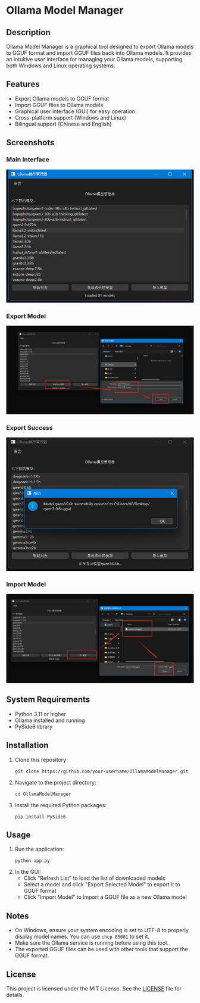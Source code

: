 # Ollama Model Manager

## Description

Ollama Model Manager is a graphical tool designed to export Ollama models to GGUF format and import GGUF files back into Ollama models. It provides an intuitive user interface for managing your Ollama models, supporting both Windows and Linux operating systems.

## Features

- Export Ollama models to GGUF format
- Import GGUF files to Ollama models
- Graphical user interface (GUI) for easy operation
- Cross-platform support (Windows and Linux)
- Bilingual support (Chinese and English)

## Screenshots

### Main Interface
![Main Interface](images/0-start.png)

### Export Model
![Export Model](images/1-export.png)

### Export Success
![Export Success](images/2-sucess.png)

### Import Model
![Import Model](images/3-import.png)

## System Requirements

- Python 3.11 or higher
- Ollama installed and running
- PySide6 library

## Installation

1. Clone this repository:
   ```
   git clone https://github.com/your-username/OllamaModelManager.git
   ```
2. Navigate to the project directory:
   ```
   cd OllamaModelManager
   ```
3. Install the required Python packages:
   ```
   pip install PySide6
   ```

## Usage

1. Run the application:
   ```
   python app.py
   ```
2. In the GUI:
   - Click "Refresh List" to load the list of downloaded models
   - Select a model and click "Export Selected Model" to export it to GGUF format
   - Click "Import Model" to import a GGUF file as a new Ollama model

## Notes

- On Windows, ensure your system encoding is set to UTF-8 to properly display model names. You can use `chcp 65001` to set it.
- Make sure the Ollama service is running before using this tool.
- The exported GGUF files can be used with other tools that support the GGUF format.

## License

This project is licensed under the MIT License. See the [LICENSE](LICENSE) file for details.
